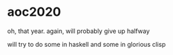 # aoc2020
oh, that year. again, will probably give up halfway

will try to do some in haskell and some in glorious clisp
